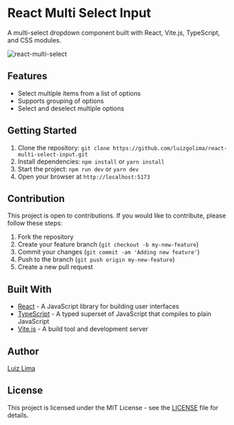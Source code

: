 # React Multi Select Input

A multi-select dropdown component built with React, Vite.js, TypeScript, and CSS modules.

![react-multi-select](https://user-images.githubusercontent.com/110183537/215836129-dbaca804-3c5f-4c9c-b947-3e1a6a751a8e.gif)

## Features
- Select multiple items from a list of options
- Supports grouping of options
- Select and deselect multiple options

## Getting Started

1. Clone the repository: `git clone https://github.com/luizgolima/react-multi-select-input.git`
2. Install dependencies: `npm install` or `yarn install`
3. Start the project: `npm run dev` or `yarn dev`
4. Open your browser at `http://localhost:5173`

## Contribution
This project is open to contributions. If you would like to contribute, please follow these steps:
1. Fork the repository
2. Create your feature branch (`git checkout -b my-new-feature`)
3. Commit your changes (`git commit -am 'Adding new feature'`)
4. Push to the branch (`git push origin my-new-feature`)
5. Create a new pull request

## Built With

- [React](https://reactjs.org/) - A JavaScript library for building user interfaces
- [TypeScript](https://www.typescriptlang.org/) - A typed superset of JavaScript that compiles to plain JavaScript
- [Vite.js](https://github.com/vitejs/vite) - A build tool and development server

## Author

[Luiz Lima](https://github.com/[luizgolima])

## License

This project is licensed under the MIT License - see the [LICENSE](LICENSE) file for details.
